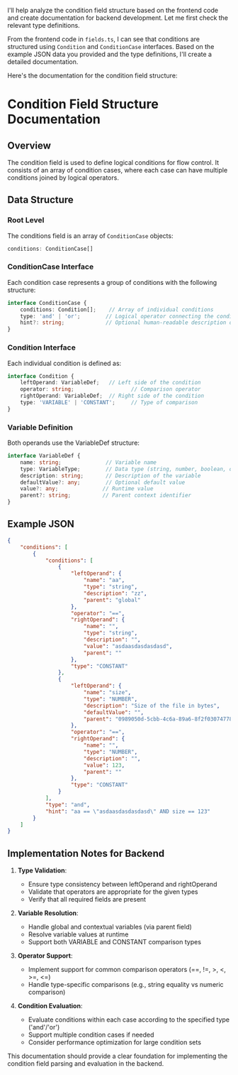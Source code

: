 I'll help analyze the condition field structure based on the frontend code and create documentation for backend development. Let me first check the relevant type definitions.

From the frontend code in `fields.ts`, I can see that conditions are structured using `Condition` and `ConditionCase` interfaces. Based on the example JSON data you provided and the type definitions, I'll create a detailed documentation.

Here's the documentation for the condition field structure:

# Condition Field Structure Documentation

## Overview
The condition field is used to define logical conditions for flow control. It consists of an array of condition cases, where each case can have multiple conditions joined by logical operators.

## Data Structure

### Root Level
The conditions field is an array of `ConditionCase` objects:
```typescript
conditions: ConditionCase[]
```

### ConditionCase Interface
Each condition case represents a group of conditions with the following structure:
```typescript
interface ConditionCase {
    conditions: Condition[];    // Array of individual conditions
    type: 'and' | 'or';        // Logical operator connecting the conditions
    hint?: string;             // Optional human-readable description of the condition
}
```

### Condition Interface
Each individual condition is defined as:
```typescript
interface Condition {
    leftOperand: VariableDef;   // Left side of the condition
    operator: string;                  // Comparison operator
    rightOperand: VariableDef;  // Right side of the condition
    type: 'VARIABLE' | 'CONSTANT';     // Type of comparison
}
```

### Variable Definition
Both operands use the VariableDef structure:
```typescript
interface VariableDef {
    name: string;              // Variable name
    type: VariableType;        // Data type (string, number, boolean, object, array)
    description: string;       // Description of the variable
    defaultValue?: any;        // Optional default value
    value?: any;              // Runtime value
    parent?: string;          // Parent context identifier
}
```

## Example JSON
```json
{
    "conditions": [
        {
            "conditions": [
                {
                    "leftOperand": {
                        "name": "aa",
                        "type": "string",
                        "description": "zz",
                        "parent": "global"
                    },
                    "operator": "==",
                    "rightOperand": {
                        "name": "",
                        "type": "string",
                        "description": "",
                        "value": "asdaasdasdasdasd",
                        "parent": ""
                    },
                    "type": "CONSTANT"
                },
                {
                    "leftOperand": {
                        "name": "size",
                        "type": "NUMBER",
                        "description": "Size of the file in bytes",
                        "defaultValue": "",
                        "parent": "0989050d-5cbb-4c6a-89a6-8f2f03074778"
                    },
                    "operator": "==",
                    "rightOperand": {
                        "name": "",
                        "type": "NUMBER",
                        "description": "",
                        "value": 123,
                        "parent": ""
                    },
                    "type": "CONSTANT"
                }
            ],
            "type": "and",
            "hint": "aa == \"asdaasdasdasdasd\" AND size == 123"
        }
    ]
}
```

## Implementation Notes for Backend

1. **Type Validation**:
   - Ensure type consistency between leftOperand and rightOperand
   - Validate that operators are appropriate for the given types
   - Verify that all required fields are present

2. **Variable Resolution**:
   - Handle global and contextual variables (via parent field)
   - Resolve variable values at runtime
   - Support both VARIABLE and CONSTANT comparison types

3. **Operator Support**:
   - Implement support for common comparison operators (==, !=, >, <, >=, <=)
   - Handle type-specific comparisons (e.g., string equality vs numeric comparison)

4. **Condition Evaluation**:
   - Evaluate conditions within each case according to the specified type ('and'/'or')
   - Support multiple condition cases if needed
   - Consider performance optimization for large condition sets

This documentation should provide a clear foundation for implementing the condition field parsing and evaluation in the backend.
